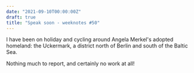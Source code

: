 ```yaml
---
date: "2021-09-10T00:00:00Z"
draft: true
title: "Speak soon - weeknotes #50"
---
```


I have been on holiday and cycling around Angela Merkel's adopted homeland: the Uckermark, a district north of Berlin and south of the Baltic Sea.

Nothing much to report, and certainly no work at all!
